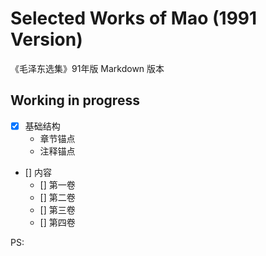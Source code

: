# Selected Works of Mao (1991 Version)

《毛泽东选集》91年版 Markdown 版本

## Working in progress
 - [x] 基础结构
   - 章节锚点
   - 注释锚点
 - [] 内容
   - [] 第一卷
   - [] 第二卷
   - [] 第三卷
   - [] 第四卷



PS: 
